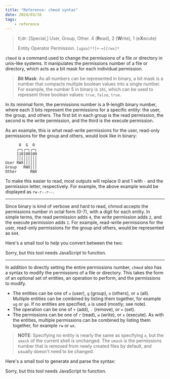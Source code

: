 ```yaml
---
title: "Reference: chmod syntax"
date: 2024/03/16
tags:
    - reference
---
```


> tl;dr: \[Special,\] User, Group, Other.
> 4 (**R**ead), 2 (**W**rite), 1 (e**X**ecute)
>
> Entity Operator Permission. `[ugoa]*?[+-=][rwx]*`

`chmod` is a command used to change the permissions of a file or directory in
unix-like systems. It manipulates the permissions number of a file or
directory, which acts as a bit mask for each individual permission.

> **Bit Mask**: As all numbers can be represented in binary, a bit mask is a
> number that compacts multiple boolean values into a single number. For
> example, the number 5 in binary is `101`, which can be used to represent
> three boolean values: `true`, `false`, `true`.

In its minimal form, the permissions number is a 9-length binary number, where
each 3 bits represent the permissions for a specific entity: the user, the
group, and others. The first bit in each group is the read permission, the
second is the write permission, and the third is the execute permission.

As an example, this is what read-write permissions for the user, read-only
permissions for the group and others, would look like in binary:

```
      U  G  O
     ╭─╮╭─╮╭─╮
     110100100
     │││││││││
User RWX││││││
Group   RWX│││
Other      RWX
```

To make this easier to read, most outputs will replace 0 and 1 with `-` and
the permission letter, respectively. For example, the above example would be
displayed as `rw-r--r--`.

---

Since binary is kind of verbose and hard to read, chmod accepts the permissions
number in octal form (0-7), with a digit for each entity. In simple terms, the
read permission adds `4`, the write permission adds `2`, and the execute
permission adds `1`. For example, read-write permissions for the user,
read-only permissions for the group and others, would be represented as `644`.

Here's a small tool to help you convert between the two:

<div id="octal-tool" class="tool-container">Sorry, but this tool needs JavaScript to function.</div>

<script src="./octal-tool.ts"></script>

---

In addition to directly setting the entire permissions number, `chmod` also
has a syntax to modify the permissions of a file or directory. This takes the
form of an optional set of entities, an operation to perform, and the
permissions to modify.

- The entities can be one of `u` (user), `g` (group), `o` (others), or `a`
  (all). Multiple entities can be combined by listing them together, for
  example `ug` or `go`. If no entities are specified, `a` is used (mostly; see
  note).
- The operation can be one of `+` (add), `-` (remove), or `=` (set).
- The permissions can be one of `r` (read), `w` (write), or `x` (execute). As
  with the entities, multiple permissions can be combined by listing them
  together, for example `rw` or `wx`.

> **NOTE**: Specifying no entity is nearly the same as specifying `a`, but the
> `umask` of the current shell is unchanged. The `umask` is the permissions
> number that is removed from newly created files by default, and usually
> doesn't need to be changed.

Here's a small tool to generate and parse the syntax:

<div id="symbol-tool" class="tool-container">Sorry, but this tool needs JavaScript to function.</div>

<script src="./symbol-tool.ts"></script>
